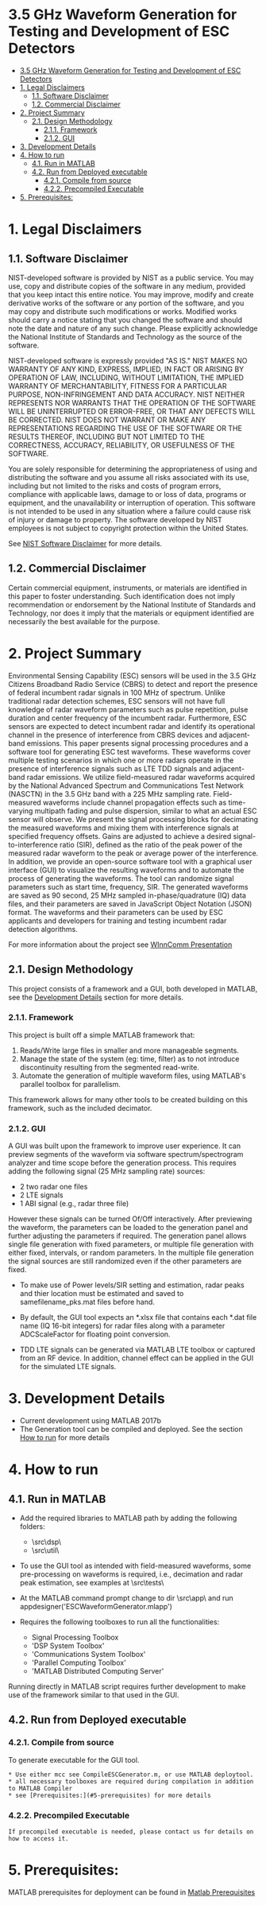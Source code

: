 # 3.5 GHz Waveform Generation for Testing and Development of ESC Detectors
<!-- TOC -->

- [3.5 GHz Waveform Generation for Testing and Development of ESC Detectors](#35-ghz-waveform-generation-for-testing-and-development-of-esc-detectors)
- [1. Legal Disclaimers](#1-legal-disclaimers)
    - [1.1. Software Disclaimer](#11-software-disclaimer)
    - [1.2. Commercial Disclaimer](#12-commercial-disclaimer)
- [2. Project Summary](#2-project-summary)
    - [2.1. Design Methodology](#21-design-methodology)
        - [2.1.1. Framework](#211-framework)
        - [2.1.2. GUI](#212-gui)
- [3. Development Details](#3-development-details)
- [4. How to run](#4-how-to-run)
    - [4.1. Run in MATLAB](#41-run-in-matlab)
    - [4.2. Run from Deployed executable](#42-run-from-deployed-executable)
        - [4.2.1. Compile from source](#421-compile-from-source)
        - [4.2.2. Precompiled Executable](#422-precompiled-executable)
- [5. Prerequisites:](#5-prerequisites)

<!-- /TOC -->

# 1. Legal Disclaimers
## 1.1. Software Disclaimer
 NIST-developed software is provided by NIST as a public service. 
 You may use, copy and distribute copies of the software in any medium,
 provided that you keep intact this entire notice. You may improve,
 modify and create derivative works of the software or any portion of
 the software, and you may copy and distribute such modifications or
 works. Modified works should carry a notice stating that you changed
 the software and should note the date and nature of any such change.
 Please explicitly acknowledge the National Institute of Standards and
 Technology as the source of the software.
 
 NIST-developed software is expressly provided "AS IS." NIST MAKES NO
 WARRANTY OF ANY KIND, EXPRESS, IMPLIED, IN FACT OR ARISING BY
 OPERATION OF LAW, INCLUDING, WITHOUT LIMITATION, THE IMPLIED WARRANTY
 OF MERCHANTABILITY, FITNESS FOR A PARTICULAR PURPOSE, NON-INFRINGEMENT
 AND DATA ACCURACY. NIST NEITHER REPRESENTS NOR WARRANTS THAT THE
 OPERATION OF THE SOFTWARE WILL BE UNINTERRUPTED OR ERROR-FREE, OR
 THAT ANY DEFECTS WILL BE CORRECTED. NIST DOES NOT WARRANT OR MAKE ANY 
 REPRESENTATIONS REGARDING THE USE OF THE SOFTWARE OR THE RESULTS 
 THEREOF, INCLUDING BUT NOT LIMITED TO THE CORRECTNESS, ACCURACY,
 RELIABILITY, OR USEFULNESS OF THE SOFTWARE.
 
 You are solely responsible for determining the appropriateness of
 using and distributing the software and you assume all risks
 associated with its use, including but not limited to the risks and
 costs of program errors, compliance with applicable laws, damage to 
 or loss of data, programs or equipment, and the unavailability or
 interruption of operation. This software is not intended to be used in
 any situation where a failure could cause risk of injury or damage to
 property. The software developed by NIST employees is not subject to
 copyright protection within the United States.

 See [NIST Software Disclaimer](https://www.nist.gov/disclaimer) for more details.

## 1.2. Commercial Disclaimer
 Certain commercial equipment, instruments, or materials are identified in this paper to foster understanding. Such identification does not imply recommendation or endorsement by the National Institute of Standards and Technology, nor does it imply that the materials or equipment identified are necessarily the best available for the purpose.
 
# 2. Project Summary

Environmental Sensing Capability (ESC) sensors will be used in the 3.5 GHz Citizens Broadband Radio Service (CBRS) to detect and report the presence of federal incumbent radar signals in 100 MHz of spectrum. Unlike traditional radar detection schemes, ESC sensors will not have full knowledge of radar waveform parameters such as pulse repetition, pulse duration and center frequency of the incumbent radar. Furthermore, ESC sensors are expected to detect incumbent radar and identify its operational channel in the presence of interference from CBRS devices and adjacent-band emissions. This paper presents signal processing procedures and a software tool for generating ESC test waveforms. These waveforms cover multiple testing scenarios in which one or more radars operate in the presence of interference signals such as LTE TDD signals and adjacent-band radar emissions. We utilize field-measured radar waveforms acquired by the National Advanced Spectrum and Communications Test Network (NASCTN) in the 3.5 GHz band with a 225 MHz sampling rate. Field-measured waveforms include channel propagation effects such as time-varying multipath fading and pulse dispersion, similar to what an actual ESC sensor will observe. We present the signal processing blocks for decimating the measured waveforms and mixing them with interference signals at specified frequency offsets. Gains are adjusted to achieve a desired signal-to-interference ratio (SIR), defined as the ratio of the peak power of the measured radar waveform to the peak or average power of the interference. In addition, we provide an open-source software tool with a graphical user interface (GUI) to visualize the resulting waveforms and to automate the process of generating the waveforms. The tool can randomize signal parameters such as start time, frequency, SIR. The generated waveforms are saved as 90 second, 25 MHz sampled in-phase/quadrature (IQ) data files, and their parameters are saved in JavaScript Object Notation (JSON) format. The waveforms and their parameters can be used by ESC applicants and developers for training and testing incumbent radar detection algorithms.

For more information about the project see [WInnComm Presentation](docs/3.5_GHz_Waveform_Generation_for_Testing_and_Development_of_ESC_Detectors_WInnComm2017.pdf)

## 2.1. Design Methodology
This project consists of a framework and a GUI, both developed in MATLAB, see the [Development Details](#3-development-details) section for more details.

### 2.1.1. Framework
This project is built off a simple MATLAB framework that:
1. Reads/Write large files in smaller and more manageable segments.
2. Manage the state of the system (eg: time, filter) as to not introduce discontinuity resulting from the segmented read-write.
3. Automate the generation of multiple waveform files, using MATLAB's parallel toolbox for parallelism.

This framework allows for many other tools to be created building on this framework, such as the included decimator.

### 2.1.2. GUI
A GUI was built upon the framework to improve user experience. It can preview segments of the waveform via software spectrum/spectrogram analyzer and time scope  before the generation process. This requires adding the following signal (25 MHz sampling rate) sources:
* 2 two radar one files
* 2 LTE signals
* 1 ABI signal (e.g., radar three file)

However these signals can be turned Of/Off interactively.
After previewing the waveform, the parameters can be loaded to the generation panel and further adjusting the parameters if required. The generation panel allows single file generation with fixed parameters, or multiple file generation with either fixed, intervals, or random parameters. In the multiple file generation the signal sources are still randomized even if the other parameters are fixed.  
* To make use of Power levels/SIR setting and estimation, radar peaks and thier location must be estimated and saved to samefilename_pks.mat files before hand.

* By default, the GUI tool expects an *.xlsx file that contains each *.dat file name (IQ 16-bit integers) for radar files along with a parameter ADCScaleFactor for floating point conversion.

* TDD LTE signals can be generated via MATLAB LTE toolbox or captured from an RF device. In addition, channel effect can be applied in the GUI for the simulated LTE signals.

# 3. Development Details
- Current development using MATLAB 2017b
- The Generation tool can be compiled and deployed. See the section [How to run](#4-how-to-run) for more details

 # 4. How to run
## 4.1. Run in MATLAB

* Add the required libraries to MATLAB path by adding the following folders:
    * \src\dsp\
    * \src\util\
* To use the GUI tool as intended with field-measured waveforms, some pre-processing on waveforms is required, i.e., decimation and radar peak estimation, see examples at \src\tests\

* At the MATLAB command prompt  change to dir \src\app\ and run appdesigner('ESCWaveformGenerator.mlapp')

* Requires the following toolboxes to run all the functionalities:
    * Signal Processing Toolbox
    * 'DSP System Toolbox'
    * 'Communications System Toolbox'
    * 'Parallel Computing Toolbox'
    * 'MATLAB Distributed Computing Server'

Running directly in MATLAB script requires further development to make use of the framework similar to that used in the GUI.

## 4.2. Run from Deployed executable

### 4.2.1. Compile from source 
To generate executable for the GUI tool.

    * Use either mcc see CompileESCGenerator.m, or use MATLAB deploytool.
    * all necessary toolboxes are required during compilation in addition to MATLAB Compiler
    * see [Prerequisites:](#5-prerequisites) for more details

### 4.2.2. Precompiled Executable
    If precompiled executable is needed, please contact us for details on how to access it.
    
# 5. Prerequisites:
MATLAB prerequisites for deployment can be found in [Matlab Prerequisites](docs/Matlab_Prerequisites.txt)
